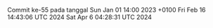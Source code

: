 Commit ke-55 pada tanggal Sun Jan 01 14:00 2023 +0100
Fri Feb 16 14:43:06 UTC 2024
Sat Apr  6 04:28:31 UTC 2024
